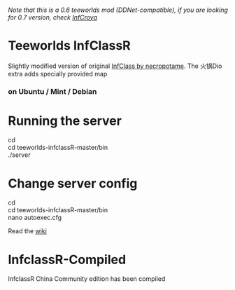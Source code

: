 ###### *Note that this is a 0.6 teeworlds mod (DDNet-compatible), if you are looking for 0.7 version, check [InfCroya](https://github.com/yavl/teeworlds-infcroya)*

# Teeworlds InfClassR
Slightly modified version of original [InfClass by necropotame](https://github.com/necropotame/teeworlds-infclass).
The 火锅Dio extra adds specially provided map

### on Ubuntu / Mint / Debian  

# Running the server  
  
cd  
cd teeworlds-infclassR-master/bin  
./server  

# Change server config
cd  
cd teeworlds-infclassR-master/bin  
nano autoexec.cfg  

Read the [wiki](https://github.com/yavl/teeworlds-infclassR/wiki)


# InfclassR-Compiled
InfclassR China Community edition has been compiled

